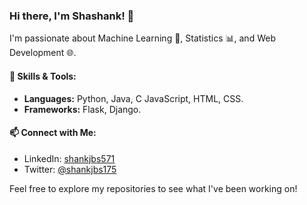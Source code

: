 ### Hi there, I'm Shashank! 👋

I'm passionate about Machine Learning 🤖, Statistics 📊, and Web Development 🌐.


#### 💼 Skills & Tools:
- **Languages:** Python, Java, C JavaScript, HTML, CSS.
- **Frameworks:** Flask, Django.

#### 📫 Connect with Me:
- LinkedIn: [shankjbs571](https://www.linkedin.com/in/shankjbs571)
- Twitter: [@shankjbs175](https://x.com/shankjbs175)

Feel free to explore my repositories to see what I've been working on!
